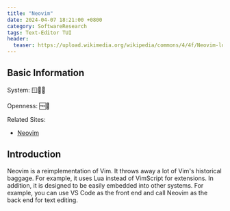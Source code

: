 ```yaml
---
title: "Neovim"
date: 2024-04-07 18:21:00 +0800
category: SoftwareResearch
tags: Text-Editor TUI
header:
  teaser: https://upload.wikimedia.org/wikipedia/commons/4/4f/Neovim-logo.svg
---
```


## Basic Information

System: 🪟🍎🐧

Openness: 🆓📖

Related Sites:

* [Neovim](https://neovim.io/)

## Introduction

Neovim is a reimplementation of Vim. It throws away a lot of Vim's historical baggage. For example, it uses Lua instead of VimScript for extensions. In addition, it is designed to be easily embedded into other systems. For example, you can use VS Code as the front end and call Neovim as the back end for text editing.

